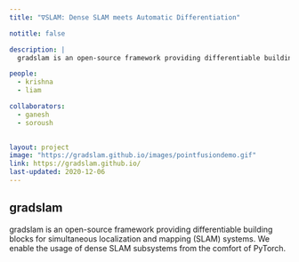 ```yaml
---
title: "∇SLAM: Dense SLAM meets Automatic Differentiation"

notitle: false

description: |
  gradslam is an open-source framework providing differentiable building blocks for simultaneous localization and mapping (SLAM) systems. We enable the usage of dense SLAM subsystems from the comfort of PyTorch.

people:
  - krishna
  - liam

collaborators:
  - ganesh
  - soroush
  

layout: project
image: "https://gradslam.github.io/images/pointfusiondemo.gif"
link: https://gradslam.github.io/
last-updated: 2020-12-06
---
```


## gradslam

gradslam is an open-source framework providing differentiable building blocks for simultaneous localization and mapping (SLAM) systems. We enable the usage of dense SLAM subsystems from the comfort of PyTorch.
